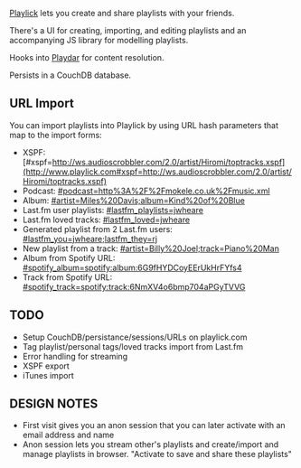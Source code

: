 [Playlick](http://www.playlick.com) lets you create and share playlists with your friends.

There's a UI for creating, importing, and editing playlists and an accompanying JS library for modelling playlists.

Hooks into [Playdar](http://www.playdar.org) for content resolution.

Persists in a CouchDB database.

URL Import
----------

You can import playlists into Playlick by using URL hash parameters that map to the import forms:

* XSPF: [#xspf=http://ws.audioscrobbler.com/2.0/artist/Hiromi/toptracks.xspf](http://www.playlick.com#xspf=http://ws.audioscrobbler.com/2.0/artist/Hiromi/toptracks.xspf)
* Podcast: [#podcast=http%3A%2F%2Fmokele.co.uk%2Fmusic.xml](http://www.playlick.com#podcast=http%3A%2F%2Fmokele.co.uk%2Fmusic.xml)
* Album: [#artist=Miles%20Davis;album=Kind%20of%20Blue](http://www.playlick.com#artist=Miles%20Davis;album=Kind%20of%20Blue)
* Last.fm user playlists: [#lastfm_playlists=jwheare](http://www.playlick.com#lastfm_playlists=jwheare)
* Last.fm loved tracks: [#lastfm_loved=jwheare](http://www.playlick.com#lastfm_loved=jwheare)
* Generated playlist from 2 Last.fm users: [#lastfm_you=jwheare;lastfm_they=rj](http://www.playlick.com#lastfm_you=jwheare;lastfm_they=rj)
* New playlist from a track: [#artist=Billy%20Joel;track=Piano%20Man](http://www.playlick.com#artist=Billy%20Joel;track=Piano%20Man)
* Album from Spotify URL: [#spotify_album=spotify:album:6G9fHYDCoyEErUkHrFYfs4](http://www.playlick.com#spotify_album=spotify:album:6G9fHYDCoyEErUkHrFYfs4)
* Track from Spotify URL: [#spotify_track=spotify:track:6NmXV4o6bmp704aPGyTVVG](http://www.playlick.com#spotify_track=spotify:track:6NmXV4o6bmp704aPGyTVVG)

TODO
----

* Setup CouchDB/persistance/sessions/URLs on playlick.com
* Tag playlist/personal tags/loved tracks import from Last.fm
* Error handling for streaming
* XSPF export
* iTunes import

DESIGN NOTES
------------

* First visit gives you an anon session that you can later activate with an email address and name
* Anon session lets you stream other's playlists and create/import and manage playlists in browser. "Activate to save and share these playlists"